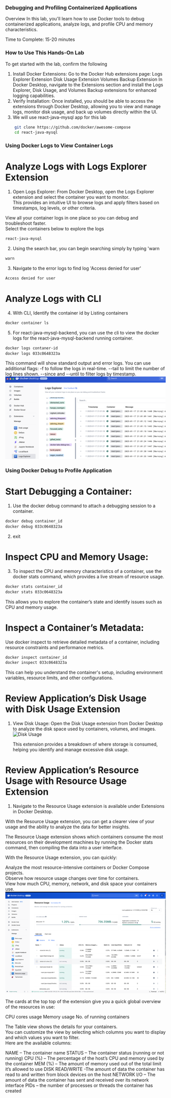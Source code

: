 ### Debugging and Profiling Containerized Applications
Overview
In this lab, you'll learn how to use Docker tools to debug containerized applications, analyze logs, and profile CPU and memory characteristics.

Time to Complete: 15-20 minutes

### How to Use This Hands-On Lab
To get started with the lab, confirm the following
1. Install Docker Extensions:
    Go to the Docker Hub extensions page:
        Logs Explorer Extension
        Disk Usage Extension
        Volumes Backup Extension
    In Docker Desktop, navigate to the Extensions section and install the Logs Explorer, Disk Usage, and Volumes Backup extensions for enhanced logging capabilities.
2. Verify Installation:
    Once installed, you should be able to access the extensions through Docker Desktop, allowing you to view and manage logs, monitor disk usage, and back up volumes directly within the UI.
3. We will use react-java-mysql app for this lab
```sh
    git clone https://github.com/docker/awesome-compose
    cd react-java-mysql
```

### Using Docker Logs to View Container Logs
# Analyze Logs with Logs Explorer Extension
1. Open Logs Explorer:
From Docker Desktop, open the Logs Explorer extension and select the container you want to monitor.</br>
This provides an intuitive UI to browse logs and apply filters based on timestamps, log levels, or other criteria.</br>

View all your container logs in one place so you can debug and troubleshoot faster.</br>
Select the containers below to explore the logs</br>
```sh
react-java-mysql
```

2. Using the search bar, you can begin searching simply by typing 'warn
```sh
warn
```

3. Navigate to the error logs to find log 'Access denied for user'
```sh
Access denied for user
```

# Analyze Logs with CLI

4. With CLI, Identify the container id by Listing containers
```sh
docker container ls
```

5. For react-java-mysql-backend, you can use the cli to view the docker logs for the react-java-mysql-backend running container.
```sh
docker logs contaner-id
docker logs 033c0648323a
```
This command will show standard output and error logs. You can use additional flags:
         -f to follow the logs in real-time.
         --tail to limit the number of log lines shown.
         --since and --until to filter logs by timestamp.
![Logs Explorer](./labs/images/logsExplorer.png)

### Using Docker Debug to Profile Application
# Start Debugging a Container:
1. Use the docker debug command to attach a debugging session to a container.
```sh
docker debug container_id
docker debug 033c0648323a
```
2. exit

# Inspect CPU and Memory Usage:
3. To inspect the CPU and memory characteristics of a container, use the docker stats command, which provides a live stream of resource usage.
```sh
docker stats container_id
docker stats 033c0648323a
```
This allows you to explore the container’s state and identify issues such as CPU and memory usage.

# Inspect a Container’s Metadata:
Use docker inspect to retrieve detailed metadata of a container, including resource constraints and performance metrics.
```sh
docker inspect container_id
docker inspect 033c0648323a
```
This can help you understand the container's setup, including environment variables, resource limits, and other configurations.

# Review Application’s Disk Usage with Disk Usage Extension
1. View Disk Usage:
    Open the Disk Usage extension from Docker Desktop to analyze the disk space used by containers, volumes, and images.
    ![Disk Usage](~/labs/images/diskUsage.png)

    This extension provides a breakdown of where storage is consumed, helping you identify and manage excessive disk usage.

# Review Application’s Resource Usage with Resource Usage Extension
1. Navigate to the  Resource Usage extension is available under Extensions in Docker Desktop.


With the Resource Usage extension, you can get a clearer view of your </br>usage and the ability to analyze the data for better insights.</br>

The Resource Usage extension shows which containers consume the most </br>resources on their development machines by running the Docker stats </br>command, then compiling the data into a user interface.</br>

With the Resource Usage extension, you can quickly:</br>

Analyze the most resource-intensive containers or Docker Compose projects.</br>
Observe how resource usage changes over time for containers.</br>
View how much CPU, memory, network, and disk space your containers use.</br>
    ![Resource Usage](labs/images/resourceUsage.png)

The cards at the top top of the extension give you a quick global overview of the resources in use: </br>

CPU cores usage
Memory usage 
No. of running containers

The Table view shows the details for your containers. </br>
You can customize the view by selecting which columns you want to display and which values you want to filter. </br>
Here are the available columns:</br>

NAME – The container name
STATUS – The container status (running or not running)
CPU (%) – The percentage of the host’s CPU and memory used by the container
MEM (%) – The amount of memory used out of the total limit it’s allowed to use
DISK READ/WRITE -The amount of data the container has read to and written from block devices on the host
NETWORK I/O – The amount of data the container has sent and received over its network interface
PIDs – the number of processes or threads the container has created